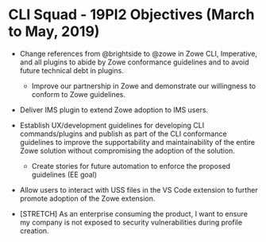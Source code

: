 # CLI Squad - 19PI2 Objectives (March to May, 2019)

* Change references from @brightside to @zowe in Zowe CLI, Imperative, and all plugins to abide by Zowe conformance guidelines and to avoid future technical debt in plugins.
    * Improve our partnership in Zowe and demonstrate our willingness to conform to Zowe guidelines.

*  Deliver IMS plugin to extend Zowe adoption to IMS users.

*  Establish UX/development guidelines for developing CLI commands/plugins and publish as part of the CLI conformance guidelines to improve the supportability and maintainability of the entire Zowe solution without compromising the adoption of the solution.
    * Create stories for future automation to enforce the proposed guidelines (EE goal)

*  Allow users to interact with USS files in the VS Code extension to further promote adoption of the Zowe extension.

*  [STRETCH] As an enterprise consuming the product, I want to ensure my company is not exposed to security vulnerabilities during profile creation.
